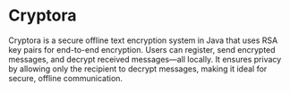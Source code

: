 # Cryptora
Cryptora is a secure offline text encryption system in Java that uses RSA key pairs for end-to-end encryption. Users can register, send encrypted messages, and decrypt received messages—all locally. It ensures privacy by allowing only the recipient to decrypt messages, making it ideal for secure, offline communication.
